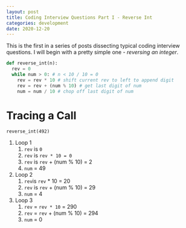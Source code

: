 ```yaml
---
layout: post
title: Coding Interview Questions Part I - Reverse Int
categories: development 
date: 2020-12-20 
---
```


This is the first in a series of posts dissecting typical coding interview questions. I will begin with a pretty simple one - *reversing an integer*. 

```python
def reverse_int(n):
  rev = 0
  while num > 0: # n < 10 / 10 = 0 
    rev = rev * 10 # shift current rev to left to append digit
    rev = rev + (num % 10) # get last digit of num 
    num = num / 10 # chop off last digit of num
```

# Tracing a Call 

`reverse_int(492)`

1. Loop 1
    1. `rev` is `0`
    2. `rev` is `rev * 10 = 0`
    3. `rev` is `rev` + (num % 10) = 2 
    4. `num` = 49
2. Loop 2
    1. `rev`is `rev` * 10 = 20 
    2. `rev` is `rev` + (num % 10) = 29 
    3. `num` = 4
3. Loop 3
    1. `rev` = `rev * 10` = 290 
    2. `rev` = `rev` + (num % 10) = 294 
    3. `num` = 0

